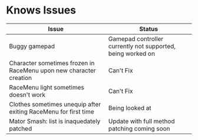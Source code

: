 # Knows Issues

| Issue  | Status |
| ------------- | ------------- |
| Buggy gamepad | Gamepad controller currently not supported, being worked on |
| Character sometimes frozen in RaceMenu upon new character creation | Can't Fix |
| RaceMenu light sometimes doesn't work | Can't Fix |
| Clothes sometimes unequip after exiting RaceMenu for first time | Being looked at |
| Mator Smash: list is inaquedately patched| Update with full method patching coming soon |
